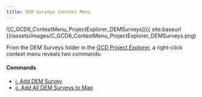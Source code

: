 ```yaml
---
title: DEM Surveys Context Menu
---
```


![C_GCD6_ContextMenu_ProjectExplorer_DEMSurveys]({{ site.baseurl }}/assets/images/C_GCD6_ContextMenu_ProjectExplorer_DEMSurveys.png)

From the DEM Surveys folder in the [GCD Project Explorer](http://gcd6help.joewheaton.org/gcd-command-reference/gcd-project-explorer), a right-click context menu reveals two commands:

#### Commands

- [i. Add DEM Survey](http://gcd6help.joewheaton.org/gcd-command-reference/gcd-project-explorer/c-dem-surveys-context-menu/i-add-dem-survey)
- [ii. Add All DEM Surveys to Map](http://gcd6help.joewheaton.org/gcd-command-reference/gcd-project-explorer/c-dem-surveys-context-menu/ii-add-all-dem-surveys-to-map)

